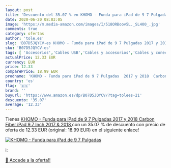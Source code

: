```yaml
---
layout: post
title: 'Descuento del 35.07 % en KHOMO - Funda para iPad de 9 7 Pulgadas '
date: 2020-06-20 08:03:05
image: 'https://m.media-amazon.com/images/I/518ORBoov5L._SL400_.jpg'
comments: true
category: ofertas
author: 'tole.es'
slug: 'B07D5JQYCV-es KHOMO - Funda para iPad de 9 7 Pulgadas 2017 y 2018 Carbon...'
sku: 'B07D5JQYCV-es'
tags: [ 'Accesorios','Cables USB','Cables y accesorios','Cables y conectores','Informática','ipad', ]
actualPrice: 12.33 EUR
currency: EUR
price: 12.33
comparePrice: 18.99 EUR
prodname: 'KHOMO - Funda para iPad de 9 7 Pulgadas  2017 y 2018  Carbon Fiber iPad 9.7 Inch  2017 & 2018 '
country: 'es'
flag: '🇪🇸'
brand: ''
buyurl: 'https://www.amazon.es/dp/B07D5JQYCV/?tag=tolees-21'
descuento: '35.07'
average: '12.33'
---
```


Tienes [KHOMO - Funda para iPad de 9 7 Pulgadas  2017 y 2018  Carbon Fiber iPad 9.7 Inch  2017 & 2018 ](https://www.amazon.es/dp/B07D5JQYCV/?tag=tolees-21) con un 35.07 % de descuento con precio de oferta de 12.33 EUR (original: 18.99 EUR) en el siguiente enlace!

[![KHOMO - Funda para iPad de 9 7 Pulgadas ](https://m.media-amazon.com/images/I/518ORBoov5L._SL400_.jpg)](https://www.amazon.es/dp/B07D5JQYCV/?tag=tolees-21)

ℹ️:


[🛒 Accede a la oferta!!](https://www.amazon.es/dp/B07D5JQYCV/?tag=tolees-21)
